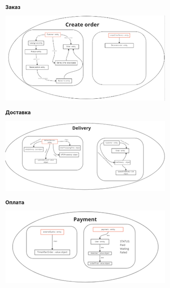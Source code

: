 ### Заказ
![контекст](./image/order.PNG)
### Доставка
![контекст](./image/delivery.PNG)
### Оплата
![контекст](./image/payment2.PNG)